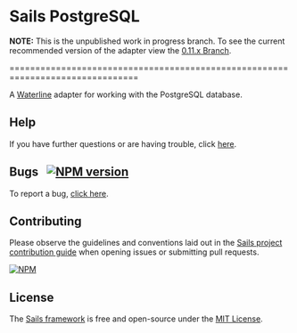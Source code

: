 # Sails PostgreSQL

**NOTE:** This is the unpublished work in progress branch. To see the current recommended version of the adapter
view the [0.11.x Branch](https://github.com/balderdashy/sails-postgresql/commits/0.11.x).

===============================================================================

A [Waterline](https://github.com/balderdashy/waterline) adapter for working with the PostgreSQL database.

## Help

If you have further questions or are having trouble, click [here](http://sailsjs.com/support).


## Bugs &nbsp; [![NPM version](https://badge.fury.io/js/sails-postgresql.svg)](http://npmjs.com/package/sails-postgresql)

To report a bug, [click here](http://sailsjs.com/bugs).


## Contributing

Please observe the guidelines and conventions laid out in the [Sails project contribution guide](http://sailsjs.com/contribute) when opening issues or submitting pull requests.

[![NPM](https://nodei.co/npm/sails-postgresql.png?downloads=true)](http://npmjs.com/package/sails-postgresql)


## License

The [Sails framework](http://sailsjs.com) is free and open-source under the [MIT License](http://sailsjs.com/license).


